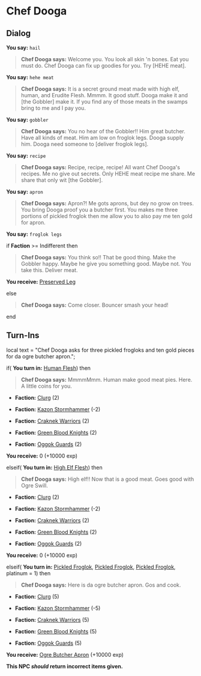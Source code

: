# Chef Dooga
## Dialog

**You say:** `hail`



>**Chef Dooga says:** Welcome you. You look all skin 'n bones. Eat you must do. Chef Dooga can fix up goodies for you. Try [HEHE meat].

**You say:** `hehe meat`



>**Chef Dooga says:** It is a secret ground meat made with high elf, human, and Erudite Flesh. Mmmm. It good stuff. Dooga make it and [the Gobbler] make it. If you find any of those meats in the swamps bring to me and I pay you.

**You say:** `gobbler`



>**Chef Dooga says:** You no hear of the Gobbler!! Him great butcher. Have all kinds of meat. Him am low on froglok legs. Dooga supply him. Dooga need someone to [deliver froglok legs].

**You say:** `recipe`



>**Chef Dooga says:** Recipe, recipe, recipe!  All want Chef Dooga's recipes.  Me no give out secrets.  Only HEHE meat recipe me share.  Me share that only wit [the Gobbler].

**You say:** `apron`



>**Chef Dooga says:** Apron?! Me gots aprons, but dey no grow on trees. You bring Dooga proof you a butcher first. You makes me three portions of pickled froglok then me allow you to also pay me ten gold for apron.

**You say:** `froglok legs`



if **Faction** >= Indifferent then




>**Chef Dooga says:** You think so!! That be good thing. Make the Gobbler happy. Maybe he give you something good. Maybe not. You take this. Deliver meat.



**You receive:**  [Preserved Leg](/item/13384)


else



>**Chef Dooga says:** Come closer. Bouncer smash your head!

end

## Turn-Ins



local text = "Chef Dooga asks for three pickled frogloks and ten gold pieces for da ogre butcher apron.";




if( **You turn in:** [Human Flesh](/item/13364)) then 


>**Chef Dooga says:** MmmmMmm. Human make good meat pies. Here. A little coins for you.





* __Faction:__ [Clurg](/faction/228) (2)



* __Faction:__ [Kazon Stormhammer](/faction/274) (-2)



* __Faction:__ [Craknek Warriors](/faction/232) (2)



* __Faction:__ [Green Blood Knights](/faction/261) (2)



* __Faction:__ [Oggok Guards](/faction/337) (2)






 **You receive:** 0 (+10000 exp)

elseif( **You turn in:** [High Elf Flesh](/item/13365)) then 


>**Chef Dooga says:** High elf!! Now that is a good meat.  Goes good with Ogre Swill.





* __Faction:__ [Clurg](/faction/228) (2)



* __Faction:__ [Kazon Stormhammer](/faction/274) (-2)



* __Faction:__ [Craknek Warriors](/faction/232) (2)



* __Faction:__ [Green Blood Knights](/faction/261) (2)



* __Faction:__ [Oggok Guards](/faction/337) (2)





 **You receive:** 0 (+10000 exp)

elseif( **You turn in:** [Pickled Froglok](/item/13452), [Pickled Froglok](/item/13452), [Pickled Froglok](/item/13452), platinum = 1) then


>**Chef Dooga says:** Here is da ogre butcher apron. Gos and cook.





* __Faction:__ [Clurg](/faction/228) (5)



* __Faction:__ [Kazon Stormhammer](/faction/274) (-5)



* __Faction:__ [Craknek Warriors](/faction/232) (5)



* __Faction:__ [Green Blood Knights](/faction/261) (5)



* __Faction:__ [Oggok Guards](/faction/337) (5)





 **You receive:**  [Ogre Butcher Apron](/item/12217) (+10000 exp)

**This NPC *should* return incorrect items given.**





